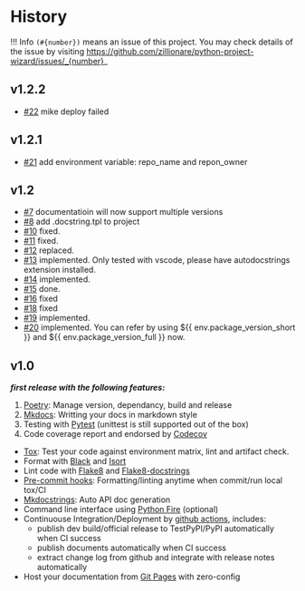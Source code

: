 # History
!!! Info
    `(#{number})` means an issue of this project. You may check details of the issue by visiting https://github.com/zillionare/python-project-wizard/issues/_{number}_

## v1.2.2
* [#22](https://github.com/zillionare/python-project-wizard/issues/22) mike deploy failed
## v1.2.1
* [#21](https://github.com/zillionare/python-project-wizard/issues/21) add environment variable: repo_name and repon_owner
## v1.2
* [#7](https://github.com/zillionare/python-project-wizard/issues/7) documentatioin will now support multiple versions
* [#8](https://github.com/zillionare/python-project-wizard/issues/8) add .docstring.tpl to project
* [#10](https://github.com/zillionare/python-project-wizard/issues/10) fixed.
* [#11](https://github.com/zillionare/python-project-wizard/issues/11) fixed.
* [#12](https://github.com/zillionare/python-project-wizard/issues/12) replaced.
* [#13](https://github.com/zillionare/python-project-wizard/issues/13) implemented. Only tested with vscode, please have autodocstrings extension installed.
* [#14](https://github.com/zillionare/python-project-wizard/issues/14) implemented.
* [#15](https://github.com/zillionare/python-project-wizard/issues/15) done.
* [#16](https://github.com/zillionare/python-project-wizard/issues/16) fixed
* [#18](https://github.com/zillionare/python-project-wizard/issues/18) fixed
* [#19](https://github.com/zillionare/python-project-wizard/issues/19) implemented.
* [#20](https://github.com/zillionare/python-project-wizard/issues/20) implemented. You can refer by using ${{ env.package_version_short }} and ${{ env.package_version_full }} now.
## v1.0
***first release with the following features:***

1. [Poetry]: Manage version, dependancy, build and release
2. [Mkdocs]: Writting your docs in markdown style
3. Testing with [Pytest] (unittest is still supported out of the box)
4. Code coverage report and endorsed by [Codecov]
* [Tox]: Test your code against environment matrix, lint and artifact check.
* Format with [Black] and [Isort]
* Lint code with [Flake8] and [Flake8-docstrings]
* [Pre-commit hooks]: Formatting/linting anytime when commit/run local tox/CI
* [Mkdocstrings]: Auto API doc generation
* Command line interface using [Python Fire] (optional)
* Continuouse Integration/Deployment by [github actions], includes:
    - publish dev build/official release to TestPyPI/PyPI automatically when CI success
    - publish documents automatically when CI success
    - extract change log from github and integrate with release notes automatically
* Host your documentation from [Git Pages] with zero-config


[poetry]: https://python-poetry.org/
[mkdocs]: https://www.mkdocs.org
[pytest]: https://pytest.org
[codecov]: https://codecov.io
[tox]: https://tox.readthedocs.io
[black]: https://github.com/psf/black
[isort]: https://github.com/PyCQA/isort
[flake8]: https://flake8.pycqa.org
[flake8-docstrings]: https://pypi.org/project/flake8-docstrings/
[mkdocstrings]: https://mkdocstrings.github.io/
[Python Fire]: https://github.com/google/python-fire
[github actions]: https://github.com/features/actions
[Git Pages]: https://pages.github.com
[Pre-commit hooks]: https://pre-commit.com/
